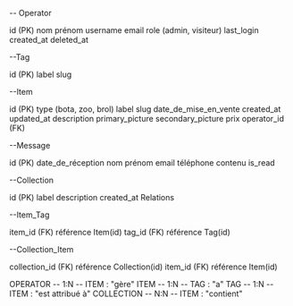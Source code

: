 -- Operator

id (PK)
nom
prénom
username
email
role (admin, visiteur)
last_login
created_at
deleted_at

--Tag

id (PK)
label
slug

--Item

id (PK)
type (bota, zoo, brol)
label
slug
date_de_mise_en_vente
created_at
updated_at
description
primary_picture
secondary_picture
prix
operator_id (FK)

--Message

id (PK)
date_de_réception
nom
prénom
email
téléphone
contenu
is_read

--Collection

id (PK)
label
description
created_at
Relations

--Item_Tag

item_id (FK) référence Item(id)
tag_id (FK) référence Tag(id)

--Collection_Item

collection_id (FK) référence Collection(id)
item_id (FK) référence Item(id)


OPERATOR -- 1:N -- ITEM : "gère"
ITEM -- 1:N -- TAG : "a"
TAG -- 1:N -- ITEM : "est attribué à"
COLLECTION -- N:N -- ITEM : "contient" 